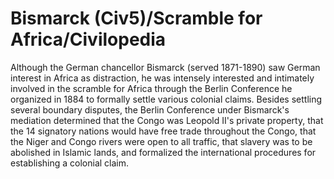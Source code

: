# Bismarck (Civ5)/Scramble for Africa/Civilopedia

Although the German chancellor Bismarck (served 1871-1890) saw German interest in Africa as distraction, he was intensely interested and intimately involved in the scramble for Africa through the Berlin Conference he organized in 1884 to formally settle various colonial claims. Besides settling several boundary disputes, the Berlin Conference under Bismarck's mediation determined that the Congo was Leopold II's private property, that the 14 signatory nations would have free trade throughout the Congo, that the Niger and Congo rivers were open to all traffic, that slavery was to be abolished in Islamic lands, and formalized the international procedures for establishing a colonial claim.